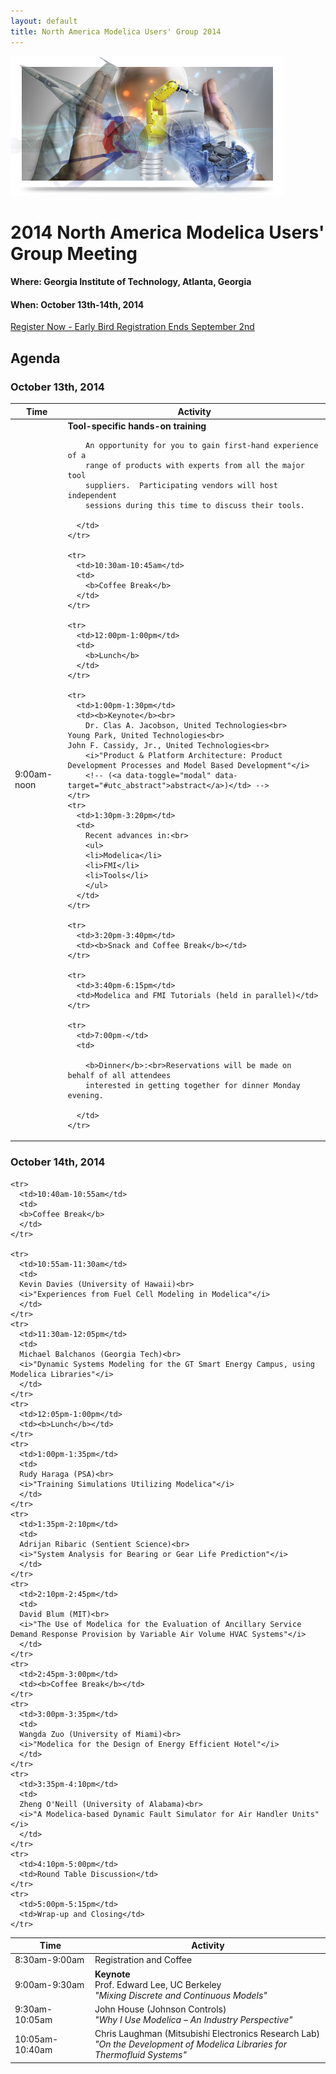 ```yaml
---
layout: default
title: North America Modelica Users' Group 2014
---
```


<div class="paddedLR pull-right">
  <img class="img-responsive graphic" src="/images/graphic.png"/>
</div>

# 2014 North America Modelica Users' Group Meeting

#### <b>Where</b>: Georgia Institute of Technology, Atlanta, Georgia

#### <b>When</b>: October 13th-14th, 2014

<a class="btn btn-primary btn-large" href="http://www.eventbrite.com/e/north-america-modelica-users-group-conference-2014-tickets-12443231039">Register Now - Early Bird Registration Ends September 2nd</a>

## Agenda

### October 13th, 2014

<table class="table table-condensed table-bordered table-striped">
  <thead>
    <tr>
      <th>Time</th>
      <th>Activity</th>
    </tr>
  </thead>
  <tbody>
    <tr>
      <td>9:00am-noon</td>
      <td>
	    <b>Tool-specific hands-on training</b><br>

	    An opportunity for you to gain first-hand experience of a
	    range of products with experts from all the major tool
	    suppliers.  Participating vendors will host independent
	    sessions during this time to discuss their tools.

	  </td>
    </tr>

    <tr>
      <td>10:30am-10:45am</td>
      <td>
	    <b>Coffee Break</b>
	  </td>
    </tr>

    <tr>
      <td>12:00pm-1:00pm</td>
      <td>
	  	<b>Lunch</b>
	  </td>
    </tr>

    <tr>
      <td>1:00pm-1:30pm</td>
	  <td><b>Keynote</b><br>
		Dr. Clas A. Jacobson, United Technologies<br>
	Young Park, United Technologies<br>
	John F. Cassidy, Jr., United Technologies<br>
		<i>"Product & Platform Architecture: Product Development Processes and Model Based Development"</i>
		<!-- (<a data-toggle="modal" data-target="#utc_abstract">abstract</a>)</td> -->
	</tr>
    <tr>
      <td>1:30pm-3:20pm</td>
      <td>
	    Recent advances in:<br>
		<ul>
		<li>Modelica</li>
		<li>FMI</li>
		<li>Tools</li>
		</ul>
	  </td>
    </tr>

	<tr>
	  <td>3:20pm-3:40pm</td>
	  <td><b>Snack and Coffee Break</b></td>
	</tr>

	<tr>
	  <td>3:40pm-6:15pm</td>
	  <td>Modelica and FMI Tutorials (held in parallel)</td>
	</tr>

	<tr>
	  <td>7:00pm-</td>
	  <td>

        <b>Dinner</b>:<br>Reservations will be made on behalf of all attendees
        interested in getting together for dinner Monday evening.

	  </td>
	</tr>
  </tbody>
</table>

### October 14th, 2014

<table class="table table-condensed table-bordered table-striped">
  <thead>
    <tr>
      <th>Time</th>
      <th>Activity</th>
    </tr>
  </thead>
  <tbody>
    <tr>
	  <td>8:30am-9:00am</td>
	  <td>Registration and Coffee</td>
	</tr>
    <tr>
	  <td>9:00am-9:30am</td>
	  <td>
		<b>Keynote</b><br>
		Prof. Edward Lee, UC Berkeley<br>
		<i>"Mixing Discrete and Continuous Models"</i></td>
	</tr>
    <tr>
	  <td>9:30am-10:05am</td>
	  <td>
	  John House (Johnson Controls)<br>
	  <i>"Why I Use Modelica – An Industry Perspective"</i>
	  </td>
	</tr>
    <tr>
	  <td>10:05am-10:40am</td>
	  <td>
	  Chris Laughman (Mitsubishi Electronics Research Lab)<br>
	  <i>"On the Development of Modelica Libraries for Thermofluid Systems"</i>
	  </td>
	</tr>

    <tr>
	  <td>10:40am-10:55am</td>
	  <td>
	  <b>Coffee Break</b>
	  </td>
	</tr>

    <tr>
	  <td>10:55am-11:30am</td>
	  <td>
	  Kevin Davies (University of Hawaii)<br>
	  <i>"Experiences from Fuel Cell Modeling in Modelica"</i>
	  </td>
	</tr>
    <tr>
	  <td>11:30am-12:05pm</td>
	  <td>
	  Michael Balchanos (Georgia Tech)<br>
	  <i>"Dynamic Systems Modeling for the GT Smart Energy Campus, using Modelica Libraries"</i>
	  </td>
	</tr>
    <tr>
	  <td>12:05pm-1:00pm</td>
	  <td><b>Lunch</b></td>
	</tr>
    <tr>
	  <td>1:00pm-1:35pm</td>
	  <td>
	  Rudy Haraga (PSA)<br>
	  <i>"Training Simulations Utilizing Modelica"</i>
	  </td>
	</tr>
    <tr>
	  <td>1:35pm-2:10pm</td>
	  <td>
	  Adrijan Ribaric (Sentient Science)<br>
	  <i>"System Analysis for Bearing or Gear Life Prediction"</i>
	  </td>
	</tr>
    <tr>
	  <td>2:10pm-2:45pm</td>
	  <td>
	  David Blum (MIT)<br>
	  <i>"The Use of Modelica for the Evaluation of Ancillary Service Demand Response Provision by Variable Air Volume HVAC Systems"</i>
	  </td>
	</tr>
    <tr>
	  <td>2:45pm-3:00pm</td>
	  <td><b>Coffee Break</b></td>
	</tr>
    <tr>
	  <td>3:00pm-3:35pm</td>
	  <td>
	  Wangda Zuo (University of Miami)<br>
	  <i>"Modelica for the Design of Energy Efficient Hotel"</i>
	  </td>
	</tr>
    <tr>
	  <td>3:35pm-4:10pm</td>
	  <td>
	  Zheng O'Neill (University of Alabama)<br>
	  <i>"A Modelica-based Dynamic Fault Simulator for Air Handler Units"</i>
	  </td>
	</tr>
    <tr>
	  <td>4:10pm-5:00pm</td>
	  <td>Round Table Discussion</td>
	</tr>
    <tr>
	  <td>5:00pm-5:15pm</td>
	  <td>Wrap-up and Closing</td>
	</tr>
  </tbody>
</table>

<br>
<br>

<!--
<div class="modal fade" id="utc_abstract">
  <div class="modal-dialog">
    <div class="modal-content">
      <div class="modal-header">
        <button type="button" class="close" data-dismiss="modal">
		  <span aria-hidden="true">&times;</span>
		  <span class="sr-only">Close</span>
		</button>
		<div class="modal-title">
		  <h3>Product & Platform Architecture:</h3>
		  <h4>Product Development Processes and Model Based Development</h4>
		  <h5>Clas A. Jacobson</h5>
		  <h5>Young Park</h5>
		  <h5>John F. Cassidy Jr.</h5>
		</div>
      </div>
<div class="modal-body">
<p>
Product development increasingly concerns the selection of product
platforms which cover a range of offerings for different
customers. The consideration of architecture is a critical element in
product development and in particular the selection of architecture
can offer to the customer significant benefits obtained through
integration of components and subsystems.
</p>
<p>
The definition of underlying and reusable architectures –
here considering architectures broadly as connections of
components and considering views of functional, physical,
control and network architectural elements – is a critical
aspect of product development. This talk considers the state
of technology to identify, evaluate and optimize
architectures and the opportunities and challenges for the
Modelica community in these architecture studies.
</p>
<p>
The talk will review some major architectural advances for
product lines in the history of UTC. The development
processes that can be used in the ``front end'' of defining
architectures including work at JPL (“Team X”) and some work
at UTC (“ITAPS'”) will be reviewed. The overall state of
needs and matching technology including requirements capture
and formalization, use of design principles as Platform
Based Design and the state of tool chain development will be
reviewed. Specific uses for Modelica that can be used in
these architectural studies that enable speed and certain
analyses including robust design and optimization will be
covered.
</p>
</div>
</div>
</div>
</div>
-->
